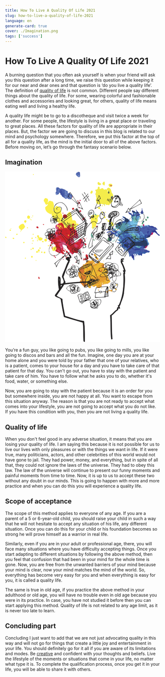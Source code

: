 ```yaml
---
title: How To Live A Quality Of Life 2021
slug: how-to-live-a-quality-of-life-2021
language: en
generate-card: true
cover: ./Imagination.png
tags: ['success']
---
```


# How To Live A Quality Of Life 2021

A burning question that you often ask yourself is when your friend will ask you this question after a long time, we raise this question while keeping it for our near and dear ones and that question is ‘do you live a quality life’. The definition of [quality of life](https://www.motivationnyou.com/2019/12/how-to-live-a-life-of-quality/) is not common. Different people say different things about the quality of life. For some, wearing colorful and fashionable clothes and accessories and looking great, for others, quality of life means eating well and living a healthy life.

A quality life might be to go to a discotheque and visit twice a week for another. For some people, the lifestyle is living in a great place or traveling to great places. All these factors for quality of life are appropriate in their places. But, the factor we are going to discuss in this blog is related to our mind and psychology somewhere. Therefore, we put this factor at the top of all for a quality life, as the mind is the initial door to all of the above factors. Before moving on, let’s go through the fantasy scenario below.

## Imagination

![](./Imagination.png)

You’re a fun guy, you like going to pubs, you like going to mills, you like going to discos and bars and all the fun. Imagine, one day you are at your home alone and you were told by your father that one of your relatives, who is a patient, comes to your house for a day and you have to take care of that patient for that day. You can't go out, you have to stay with the patient and take care of him. You have to follow what he asks you to do, whether it's food, water, or something else.

Now, you are going to stay with the patient because it is an order for you but somewhere inside, you are not happy at all. You want to escape from this situation anyway. The reason is that you are not ready to accept what comes into your lifestyle, you are not going to accept what you do not like. If you have this condition with you, then you are not living a quality life.

## Quality of life

When you don't feel good in any adverse situation, it means that you are losing your quality of life. I am saying this because it is not possible for us to live our lives with only pleasures or with the things we want in life. If it were true, many politicians, actors, and other celebrities of this world would not have gone to jail. They had power, money, and everything, but in spite of all that, they could not ignore the laws of the universe. They had to obey this law. The law of the universe will continue to present our funny moments and painful moments from time to time. Now, it is up to us to accept these two without any doubt in our minds. This is going to happen with more and more practice and when you can do this you will experience a quality life.

## Scope of acceptance

The scope of this method applies to everyone of any age. If you are a parent of a 5 or 6-year-old child, you should raise your child in such a way that he will not hesitate to accept any situation of his life, any different situation. Once you can do this for your child or his foundation becomes so strong he will prove himself as a warrior in real life.

Similarly, even if you are in your adult or professional age, there, you will face many situations where you have difficulty accepting things. Once you start adapting to different situations by following the above method, then you feel that confusion that had been in your mind for the whole time is gone. Now, you are free from the unwanted barriers of your mind because your mind is clear, now your mind matches the mind of the world. So, everything has become very easy for you and when everything is easy for you, it is called a quality life.

The same is true in old age, if you practice the above method in your adulthood or old age, you will have no trouble even in old age because you were in its practice. In case, you have not studied it before then you can start applying this method. Quality of life is not related to any age limit, as it is never too late to learn.

## Concluding part

Concluding I just want to add that we are not just advocating quality in this way and will not go for things that create a little joy and entertainment in your life. You should definitely go for it all if you are aware of its limitations and modes. Be [creative](3-exercises-that-will-help-you-visualization-a-better-work-life) and confident with your thoughts and beliefs. Live the lifestyle of the moments or situations that come in your life, no matter what type it is. To complete the qualification process, once you get it in your life, you will be able to share it with others.
